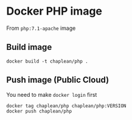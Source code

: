 Docker PHP image
=====================

From `php:7.1-apache` image

## Build image

```
docker build -t chaplean/php .
```

## Push image (Public Cloud)

You need to make `docker login` first

```
docker tag chaplean/php chaplean/php:VERSION
docker push chaplean/php
```
